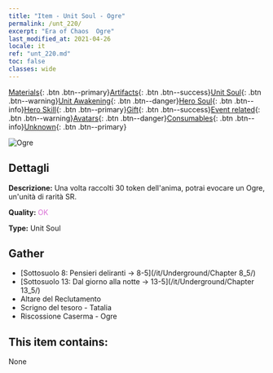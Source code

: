 ```yaml
---
title: "Item - Unit Soul - Ogre"
permalink: /unt_220/
excerpt: "Era of Chaos  Ogre"
last_modified_at: 2021-04-26
locale: it
ref: "unt_220.md"
toc: false
classes: wide
---
```

 [Materials](/ItemsIT/){: .btn .btn--primary}[Artifacts](/ItemsIT/Artifacts/){: .btn .btn--success}[Unit Soul](/ItemsIT/UnitSoul/){: .btn .btn--warning}[Unit Awakening](/ItemsIT/UnitAwakening/){: .btn .btn--danger}[Hero Soul](/ItemsIT/HeroSoul/){: .btn .btn--info}[Hero Skill](/ItemsIT/HeroSkill/){: .btn .btn--primary}[Gift](/ItemsIT/Gift/){: .btn .btn--success}[Event related](/ItemsIT/Events/){: .btn .btn--warning}[Avatars](/ItemsIT/Avatars/){: .btn .btn--danger}[Consumables](/ItemsIT/Consumables/){: .btn .btn--info}[Unknown](/ItemsIT/Unknown/){: .btn .btn--primary}

 ![Ogre](/images/u/ti_shirenmo.jpg)

## Dettagli
 **Descrizione:** Una volta raccolti 30 token dell'anima, potrai evocare un Ogre, un'unità di rarità SR.

 **Quality:** <span style="color: #DA70D6">OK</span>

 **Type:** Unit Soul

## Gather

*    [Sottosuolo 8: Pensieri deliranti -> 8-5](/it/Underground/Chapter 8_5/) 
*    [Sottosuolo 13: Dal giorno alla notte -> 13-5](/it/Underground/Chapter 13_5/) 
*    Altare del Reclutamento 
*    Scrigno del tesoro - Tatalia 
*    Riscossione Caserma - Ogre 

## This item contains:

  None

